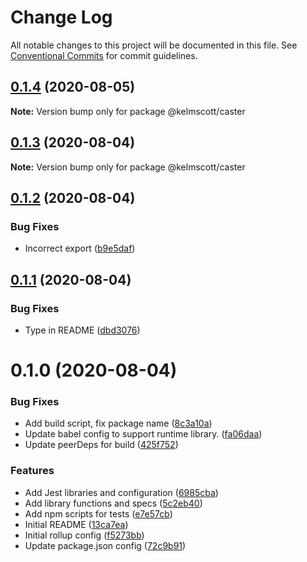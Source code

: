 # Change Log

All notable changes to this project will be documented in this file.
See [Conventional Commits](https://conventionalcommits.org) for commit guidelines.

## [0.1.4](https://github.com/brettgullan/kelmscott/compare/@kelmscott/caster@0.1.3...@kelmscott/caster@0.1.4) (2020-08-05)

**Note:** Version bump only for package @kelmscott/caster





## [0.1.3](https://github.com/brettgullan/kelmscott/compare/@kelmscott/caster@0.1.2...@kelmscott/caster@0.1.3) (2020-08-04)

**Note:** Version bump only for package @kelmscott/caster





## [0.1.2](https://github.com/brettgullan/kelmscott/compare/@kelmscott/caster@0.1.1...@kelmscott/caster@0.1.2) (2020-08-04)


### Bug Fixes

* Incorrect export ([b9e5daf](https://github.com/brettgullan/kelmscott/commit/b9e5dafb3fbd9c832a4834a8444a164d13c7ba4b))





## [0.1.1](https://github.com/brettgullan/kelmscott/compare/@kelmscott/caster@0.1.0...@kelmscott/caster@0.1.1) (2020-08-04)


### Bug Fixes

* Type in README ([dbd3076](https://github.com/brettgullan/kelmscott/commit/dbd30760413a2b02f5d643a7e839eb3e622701ac))





# 0.1.0 (2020-08-04)


### Bug Fixes

* Add build script, fix package name ([8c3a10a](https://github.com/brettgullan/kelmscott/commit/8c3a10aa29a33ef5a43a99a9540ffa1574eb4d18))
* Update babel config to support runtime library. ([fa06daa](https://github.com/brettgullan/kelmscott/commit/fa06daa55fbb62abc73ea8c5f9ea2c78dc3db671))
* Update peerDeps for build ([425f752](https://github.com/brettgullan/kelmscott/commit/425f752403fa4a110ceb46118fae01a4973b0f49))


### Features

* Add Jest libraries and configuration ([6985cba](https://github.com/brettgullan/kelmscott/commit/6985cbab8036b5b6fed6865c097e9e8d04688bd2))
* Add library functions and specs ([5c2eb40](https://github.com/brettgullan/kelmscott/commit/5c2eb40a3868e49102c3db2434246c4b06a7c47b))
* Add npm scripts for tests ([e7e57cb](https://github.com/brettgullan/kelmscott/commit/e7e57cb915557343828aa525fdcdd38e8b01631b))
* Initial README ([13ca7ea](https://github.com/brettgullan/kelmscott/commit/13ca7ea3471bac3f93ffb85954980f8f48b2f509))
* Initial rollup config ([f5273bb](https://github.com/brettgullan/kelmscott/commit/f5273bb62ab3ea9091ae522defa16f4c34e181de))
* Update package.json config ([72c9b91](https://github.com/brettgullan/kelmscott/commit/72c9b91bfa1d8c8ffd8025343ac006be75bea64e))

